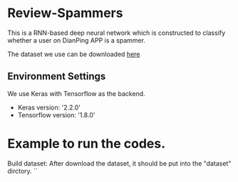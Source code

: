 # Review-Spammers

This is a RNN-based deep neural network  which is constructed to classify whether a user on DianPing APP is a spammer.

The dataset we use can be downloaded  [here](https://jbox.sjtu.edu.cn/l/NHfFWh )

## Environment Settings
We use Keras with Tensorflow as the backend.
- Keras version: '2.2.0'
- Tensorflow version: '1.8.0' 

# Example to run the codes.

Build dataset: After download the dataset, it should be put into the "dataset" dirctory.
``
